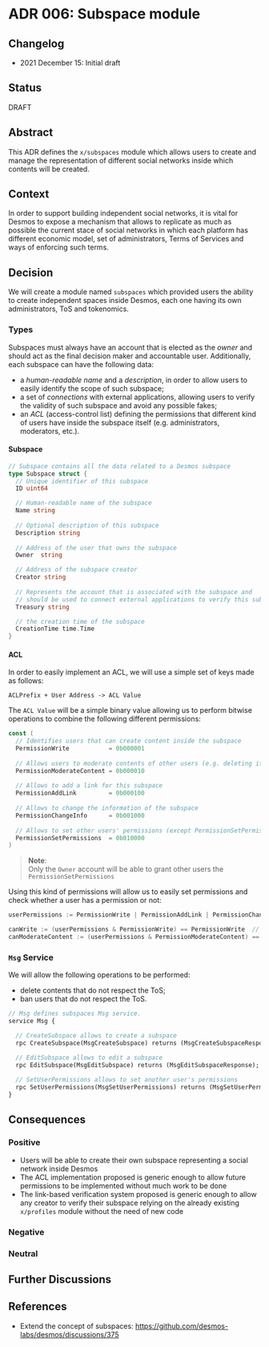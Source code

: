 # ADR 006: Subspace module

## Changelog

- 2021 December 15: Initial draft

## Status

DRAFT

## Abstract
This ADR defines the `x/subspaces` module which allows users to create and manage the representation of different social networks inside which contents will be created.  

## Context
In order to support building independent social networks, it is vital for Desmos to expose a mechanism that allows to replicate as much as possible the current stace of social networks in which each platform has different economic model, set of administrators, Terms of Services and ways of enforcing such terms.  

## Decision
We will create a module named `subspaces` which provided users the ability to create independent spaces inside Desmos, each one having its own administrators, ToS and tokenomics.

### Types 
Subspaces must always have an account that is elected as the _owner_ and should act as the final decision maker and accountable user. Additionally, each subspace can have the following data:

* a _human-readable name_ and a _description_, in order to allow users to easily identify the scope of such subspace;
* a set of _connections_ with external applications, allowing users to verify the validity of such subspace and avoid any possible fakes;
* an _ACL_ (access-control list) defining the permissions that different kind of users have inside the subspace itself (e.g. administrators, moderators, etc.).

#### Subspace

```go
// Subspace contains all the data related to a Desmos subspace
type Subspace struct {
  // Unique identifier of this subspace
  ID uint64

  // Human-readable name of the subspace
  Name string
  
  // Optional description of this subspace
  Description string
  
  // Address of the user that owns the subspace
  Owner  string

  // Address of the subspace creator
  Creator string
  
  // Represents the account that is associated with the subspace and
  // should be used to connect external applications to verify this subspace
  Treasury string

  // the creation time of the subspace
  CreationTime time.Time
}
```

#### ACL
In order to easily implement an ACL, we will use a simple set of keys made as follows: 
```
ACLPrefix + User Address -> ACL Value
```

The `ACL Value` will be a simple binary value allowing us to perform bitwise operations to combine the following different permissions: 

```go
const (
  // Identifies users that can create content inside the subspace
  PermissionWrite           = 0b000001
  
  // Allows users to moderate contents of other users (e.g. deleting it) 
  PermissionModerateContent = 0b000010
  
  // Allows to add a link for this subspace
  PermissionAddLink         = 0b000100
  
  // Allows to change the information of the subspace
  PermissionChangeInfo      = 0b001000
  
  // Allows to set other users' permissions (except PermissionSetPermissions)
  PermissionSetPermissions  = 0b010000
)
```

> **Note**:  
> Only the `Owner` account will be able to grant other users the `PermissionSetPermissions`

Using this kind of permissions will allow us to easily set permissions and check whether a user has a permission or not: 
```go
userPermissions := PermissionWrite | PermissionAddLink | PermissionChangeInfo

canWrite := (userPermissions & PermissionWrite) == PermissionWrite  // True
canModerateContent := (userPermissions & PermissionModerateContent) == PermissionModerateContent // False
```




### `Msg` Service
We will allow the following operations to be performed:

* delete contents that do not respect the ToS;
* ban users that do not respect the ToS.

```protobuf
// Msg defines subspaces Msg service.
service Msg {

  // CreateSubspace allows to create a subspace
  rpc CreateSubspace(MsgCreateSubspace) returns (MsgCreateSubspaceResponse);

  // EditSubspace allows to edit a subspace
  rpc EditSubspace(MsgEditSubspace) returns (MsgEditSubspaceResponse);
  
  // SetUserPermissions allows to set another user's permissions
  rpc SetUserPermissions(MsgSetUserPermissions) returns (MsgSetUserPermissionsResponse);
}

```


## Consequences
### Positive

* Users will be able to create their own subspace representing a social network inside Desmos
* The ACL implementation proposed is generic enough to allow future permissions to be implemented without much work to be done
* The link-based verification system proposed is generic enough to allow any creator to verify their subspace relying on the already existing `x/profiles` module without the need of new code 

### Negative

### Neutral

## Further Discussions

## References
- Extend the concept of subspaces: https://github.com/desmos-labs/desmos/discussions/375